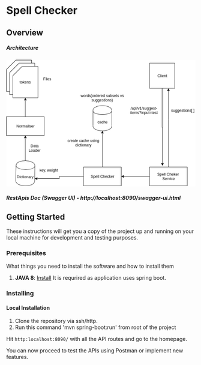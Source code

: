 # Spell Checker

## Overview
##### Architecture
![Design Flow of Spell Checker](./architecture.png)
##### RestApis Doc (Swagger UI) - http://localhost:8090/swagger-ui.html


## Getting Started

These instructions will get you a copy of the project up and running on your local machine for development and testing purposes.

### Prerequisites

What things you need to install the software and how to install them

1. **JAVA 8**: [Install](https://www.oracle.com/technetwork/java/javase/overview/java8-2100321.html) It is requrired as application uses spring boot.

### Installing

#### Local Installation

1. Clone the repository via ssh/http.
2. Run this command 'mvn spring-boot:run' from root of the project

Hit `http:localhost:8090/` with all the API routes and go to the homepage.


You can now proceed to test the APIs using Postman or implement new features.